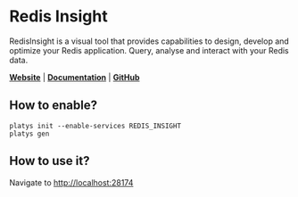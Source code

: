 # Redis Insight

RedisInsight is a visual tool that provides capabilities to design, develop and optimize your Redis application. Query, analyse and interact with your Redis data. 

**[Website](https://redis.com/redis-enterprise/redis-insight/)** | **[Documentation](https://redis.com/redis-enterprise/redis-insight/)** | **[GitHub](https://github.com/RedisInsight/RedisInsight)**

## How to enable?

```
platys init --enable-services REDIS_INSIGHT
platys gen
```

## How to use it?

Navigate to <http://localhost:28174>